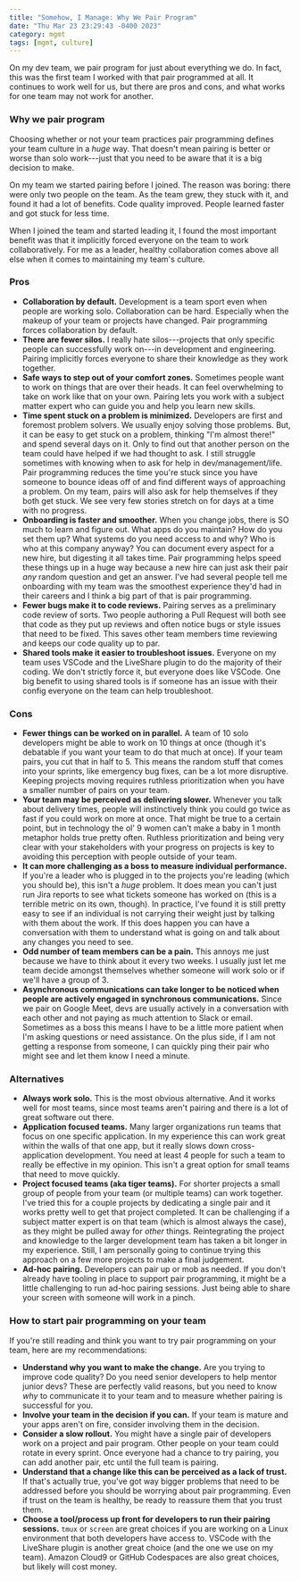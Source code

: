 ```yaml
---
title: "Somehow, I Manage: Why We Pair Program"
date: "Thu Mar 23 23:29:43 -0400 2023"
category: mgmt
tags: [mgmt, culture]
---
```


On my dev team, we pair program for just about everything we do. In fact, this
was the first team I worked with that pair programmed at all. It continues to
work well for us, but there are pros and cons, and what works for one team may
not work for another.

### Why we pair program

Choosing whether or not your team practices pair programming defines your team
culture in a _huge_ way. That doesn't mean pairing is better or worse than
solo work---just that you need to be aware that it is a big decision to make.

On my team we started pairing before I joined. The reason was boring: there
were only two people on the team. As the team grew, they stuck with it, and
found it had a lot of benefits. Code quality improved. People learned faster
and got stuck for less time.

When I joined the team and started leading it, I found the most important
benefit was that it implicitly forced everyone on the team to work
collaboratively. For me as a leader, healthy collaboration comes above all
else when it comes to maintaining my team's culture.

### Pros

- **Collaboration by default.** Development is a team sport even when people
  are working solo. Collaboration can be hard. Especially when the makeup of
  your team or projects have changed. Pair programming forces collaboration by
  default.
- **There are fewer silos.** I really hate silos---projects that only specific
  people can successfully work on---in development and engineering. Pairing
  implicitly forces everyone to share their knowledge as they work together.
- **Safe ways to step out of your comfort zones.** Sometimes people want to
  work on things that are over their heads. It can feel overwhelming to take
  on work like that on your own. Pairing lets you work with a subject matter
  expert who can guide you and help you learn new skills.
- **Time spent stuck on a problem is minimized.** Developers are first and
  foremost problem solvers. We usually enjoy solving those problems. But, it
  can be easy to get stuck on a problem, thinking "I'm almost there!" and
  spend several days on it. Only to find out that another person on the team
  could have helped if we had thought to ask. I still struggle sometimes with
  knowing when to ask for help in dev/management/life. Pair programming
  reduces the time you're stuck since you have someone to bounce ideas off of
  and find different ways of approaching a problem. On my team, pairs will
  also ask for help themselves if they both get stuck. We see very few stories
  stretch on for days at a time with no progress.
- **Onboarding is faster and smoother.** When you change jobs, there is SO
  much to learn and figure out. What apps do you maintain? How do you set them
  up? What systems do you need access to and why? Who is who at this company
  anyway? You can document every aspect for a new hire, but digesting it all
  takes time. Pair programming helps speed these things up in a huge way
  because a new hire can just ask their pair _any_ random question and get an
  answer. I've had several people tell me onboarding with my team was the
  smoothest experience they'd had in their careers and I think a big part of
  that is pair programming.
- **Fewer bugs make it to code reviews.** Pairing serves as a preliminary code
  review of sorts. Two people authoring a Pull Request will both see that code
  as they put up reviews and often notice bugs or style issues that need to be
  fixed. This saves other team members time reviewing and keeps our code
  quality up to par.
- **Shared tools make it easier to troubleshoot issues.** Everyone on my team
  uses VSCode and the LiveShare plugin to do the majority of their coding. We
  don't strictly force it, but everyone does like VSCode. One big benefit to
  using shared tools is if someone has an issue with their config everyone on
  the team can help troubleshoot.

### Cons

- **Fewer things can be worked on in parallel.** A team of 10 solo developers
  might be able to work on 10 things at once (though it's debatable if you
  want your team to do that much at once). If your team pairs, you cut that in
  half to 5. This means the random stuff that comes into your sprints, like
  emergency bug fixes, can be a lot more disruptive. Keeping projects moving
  requires ruthless prioritization when you have a smaller number of pairs on
  your team.
- **Your team may be perceived as delivering slower.** Whenever you talk about
  delivery times, people will instinctively think you could go twice as fast
  if you could work on more at once. That might be true to a certain point,
  but in technology the ol' 9 women can't make a baby in 1 month metaphor
  holds true pretty often. Ruthless prioritization and being very clear with
  your stakeholders with your progress on projects is key to avoiding this
  perception with people outside of your team.
- **It can more challenging as a boss to measure individual performance.** If
  you're a leader who is plugged in to the projects you're leading (which you
  should be), this isn't a _huge_ problem. It does mean you can't just run
  Jira reports to see what tickets someone has worked on (this is a terrible
  metric on its own, though). In practice, I've found it is still pretty easy
  to see if an individual is not carrying their weight just by talking with
  them about the work. If this does happen you can have a conversation with
  them to understand what is going on and talk about any changes you need to
  see.
- **Odd number of team members can be a pain.** This annoys me just because we
  have to think about it every two weeks. I usually just let me team decide
  amongst themselves whether someone will work solo or if we'll have a group
  of 3.
- **Asynchronous communications can take longer to be noticed when people are
  actively engaged in synchronous communications.** Since we pair on Google
  Meet, devs are usually actively in a conversation with each other and not
  paying as much attention to Slack or email. Sometimes as a boss this means I
  have to be a little more patient when I'm asking questions or need
  assistance. On the plus side, if I am not getting a response from someone, I
  can quickly ping their pair who might see and let them know I need a minute.

### Alternatives

- **Always work solo.** This is the most obvious alternative. And it works
  well for most teams, since most teams aren't pairing and there is a lot of
  great software out there.
- **Application focused teams.** Many larger organizations run teams that
  focus on one specific application. In my experience this can work great
  within the walls of that one app, but it really slows down cross-application
  development. You need at least 4 people for such a team to really be
  effective in my opinion. This isn't a great option for small teams that need
  to move quickly.
- **Project focused teams (aka tiger teams).** For shorter projects a small
  group of people from your team (or multiple teams) can work together. I've
  tried this for a couple projects by dedicating a single pair and it works
  pretty well to get that project completed. It can be challenging if a
  subject matter expert is on that team (which is almost always the case), as
  they might be pulled away for _other_ things. Reintegrating the project and
  knowledge to the larger development team has taken a bit longer in my
  experience. Still, I am personally going to continue trying this approach on
  a few more projects to make a final judgement.
- **Ad-hoc pairing.** Developers can pair up or mob as needed. If you don't
  already have tooling in place to support pair programming, it might be a
  little challenging to run ad-hoc pairing sessions. Just being able to share
  your screen with someone will work in a pinch.

### How to start pair programming on your team

If you're still reading and think you want to try pair programming on your
team, here are my recommendations:

- **Understand why you want to make the change.** Are you trying to improve
  code quality? Do you need senior developers to help mentor junior devs?
  These are perfectly valid reasons, but you need to know _why_ to communicate
  it to your team and to measure whether pairing is successful for you.
- **Involve your team in the decision if you can.** If your team is mature and
  your apps aren't on fire, consider involving them in the decision.
- **Consider a slow rollout.** You might have a single pair of developers work
  on a project and pair program. Other people on your team could rotate in
  every sprint. Once everyone had a chance to try pairing, you can add another
  pair, etc until the full team is pairing.
- **Understand that a change like this can be perceived as a lack of trust.**
  If that's actually true, you've got way bigger problems that need to be
  addressed before you should be worrying about pair programming. Even if
  trust on the team is healthy, be ready to reassure them that you trust them.
- **Choose a tool/process up front for developers to run their pairing
  sessions.** `tmux` or `screen` are great choices if you are working on a
  Linux environment that both developers have access to. VSCode with the
  LiveShare plugin is another great choice (and the one we use on my team).
  Amazon Cloud9 or GitHub Codespaces are also great choices, but likely will
  cost money.
